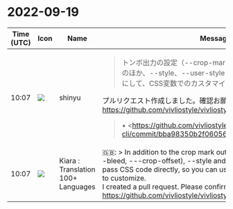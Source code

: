 # 2022-09-19

|Time (UTC)|Icon|Name|Message|
|---|---|---|---|
|10:07|![](https://avatars.slack-edge.com/2018-04-27/354445776386_e258f5ed5ba887b08668_72.jpg)|shinyu|<blockquote>トンボ出力の設定（--crop-marks, --bleed, ---crop-offset）のほか、--style、--user-style で直接CSSコードを渡せるようにして、CSS変数でのカスタマイズなどがしやすいようにします。</blockquote>プルリクエスト作成しました。確認お願いします `@spring-raining`<br><https://github.com/vivliostyle/vivliostyle-cli/pull/330><br><blockquote>• <https://github.com/vivliostyle/vivliostyle-cli/commit/bba98350b2f0605637a4fce8536bddc540dc2cd1|feat: allow CSS code for --style and --user-style options><br>• <https://github.com/vivliostyle/vivliostyle-cli/commit/c32858911af5664106a8326855a96e707819eae1|feat: add --crop-marks, --bleed, and --crop-offset options></blockquote>|
|10:07|![](https://avatars.slack-edge.com/2021-08-02/2324149410423_2aa7423c4133ecb9f168_72.png)|Kiara : Translation 100+ Languages|🇬🇧: &gt; In addition to the crop mark output settings (--crop-marks, --bleed, ---crop-offset), --style and --user-style allow you to pass CSS code directly, so you can use CSS variables Make it easy to customize.<br>I created a pull request. Please confirm `@spring-raining`<br><https://github.com/vivliostyle/vivliostyle-cli/pull/330>|
